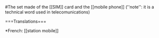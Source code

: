 #The set made of the [[SIM]] card and the [[mobile phone]] (''note'': it is a technical word used in telecomunications)

===Translations===

*French: [[station mobile]]
